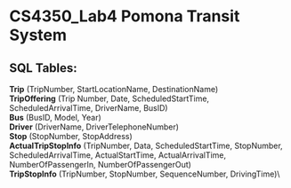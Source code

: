 # CS4350_Lab4 **Pomona Transit System**
## SQL Tables:
**Trip** (TripNumber, StartLocationName, DestinationName)\
**TripOffering** (Trip Number, Date, ScheduledStartTime, ScheduledArrivalTime, DriverName, BusID)\
**Bus** (BusID, Model, Year)\
**Driver** (DriverName, DriverTelephoneNumber)\
**Stop** (StopNumber, StopAddress)\
**ActualTripStopInfo** (TripNumber, Data, ScheduledStartTime, StopNumber, ScheduledArrivalTime, ActualStartTime, ActualArrivalTime, NumberOfPassengerIn, NumberOfPassengerOut)\
**TripStopInfo** (TripNumber, StopNumber, SequenceNumber, DrivingTime)\
 
